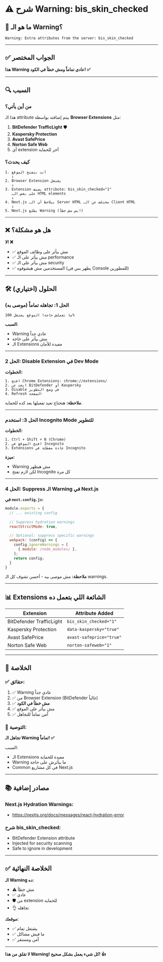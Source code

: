 # ⚠️ شرح Warning: bis_skin_checked

## 🤔 ما هو الـ Warning؟

```
Warning: Extra attributes from the server: bis_skin_checked
```

---

## ✅ الجواب المختصر

**هذا Warning عادي تماماً ومش خطأ في الكود! ✅**

---

## 🔍 السبب

### من أين يأتي؟

هذا الـ attribute بيتم إضافته بواسطة **Browser Extensions** مثل:

1. **BitDefender TrafficLight** 🛡️
2. **Kaspersky Protection**
3. **Avast SafePrice**
4. **Norton Safe Web**
5. أي extension آخر للحماية

### كيف يحدث؟

```
1. أنت بتفتح الموقع
   ↓
2. Browser Extension يشتغل
   ↓
3. Extension يضيف attribute: bis_skin_checked="1"
   على بعض الـ HTML elements
   ↓
4. Next.js بيلاحظ أن الـ Server HTML مختلف عن الـ Client HTML
   ↓
5. Next.js يطلع Warning (بس مش خطأ!)
```

---

## ❌ هل هو مشكلة؟

**لا! ❌**

- ✅ مش بيأثر على وظائف الموقع
- ✅ مش بيأثر على الـ performance
- ✅ مش بيأثر على الـ security
- ✅ المستخدمين مش هيشوفوه (يظهر بس في Console للمطورين)

---

## 🛠️ الحلول (اختياري)

### الحل 1: تجاهله تماماً (موصى به)
```
ما تعملش حاجة! الموقع يشتغل 100% 
```

**السبب:**
- Warning عادي جداً
- مش بيأثر على حاجة
- الـ Extensions مفيدة للأمان

---

### الحل 2: Disable Extension في Dev Mode

**الخطوات:**
```
1. افتح Chrome Extensions: chrome://extensions/
2. ابحث عن BitDefender أو Kaspersky
3. Disable في وضع التطوير
4. Refresh الصفحة
```

**ملاحظة:** هتحتاج تعيد تفعيلها بعد كده للحماية.

---

### الحل 3: استخدم Incognito Mode للتطوير

**الخطوات:**
```
1. Ctrl + Shift + N (Chrome)
2. افتح الموقع في Incognito
3. Extensions عادة معطلة في Incognito
```

**ميزة:** 
- Warning مش هيظهر
- لكن لازم تفتح Incognito كل مرة

---

### الحل 4: Suppress الـ Warning في Next.js

**في `next.config.js`:**
```javascript
module.exports = {
  // ... existing config
  
  // Suppress hydration warnings
  reactStrictMode: true,
  
  // Optional: suppress specific warnings
  webpack: (config) => {
    config.ignoreWarnings = [
      { module: /node_modules/ },
    ];
    return config;
  }
}
```

**ملاحظة:** مش موصى بيه - أحسن تشوف كل الـ warnings.

---

## 📊 Extensions الشائعة اللي بتعمل ده

| Extension | Attribute Added |
|-----------|----------------|
| BitDefender TrafficLight | `bis_skin_checked="1"` |
| Kaspersky Protection | `data-kaspersky="true"` |
| Avast SafePrice | `avast-safeprice="true"` |
| Norton Safe Web | `norton-safeweb="1"` |

---

## 🎯 الخلاصة

### ✅ حقائق:
1. ✅ Warning عادي جداً
2. ✅ من Browser Extension (BitDefender غالباً)
3. ✅ **مش خطأ في الكود**
4. ✅ مش بيأثر على الموقع
5. ✅ آمن تماماً للتجاهل

### 🎯 التوصية:
**تجاهل الـ Warning تماماً! ✅**

السبب:
- الـ Extensions مفيدة للحماية
- Warning ما بيأثرش على حاجة
- Common في كل مشاريع Next.js

---

## 📚 مصادر إضافية

### Next.js Hydration Warnings:
- https://nextjs.org/docs/messages/react-hydration-error

### شرح bis_skin_checked:
- BitDefender Extension attribute
- Injected for security scanning
- Safe to ignore in development

---

## ✅ الخلاصة النهائية

**الـ Warning ده:**
- ⚠️ مش خطأ
- ✅ عادي
- 🛡️ من extension للحماية
- 👌 تجاهله

**موقعك:**
- ✅ يشتغل تمام
- ✅ ما فيش مشاكل
- ✅ آمن ومستقر

---

**لا تقلق من هذا Warning! كل شيء يعمل بشكل صحيح! 👍**

